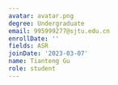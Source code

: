 ```yaml
---
avatar: avatar.png
degree: Undergraduate
email: 995999277@sjtu.edu.cn
enrollDate: ''
fields: ASR
joinDate: '2023-03-07'
name: Tianteng Gu
role: student
---
```

